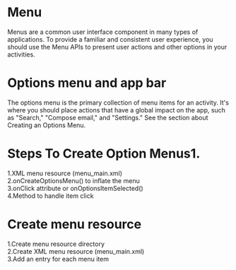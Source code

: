 # Menu
Menus are a common user interface component in many types of applications. To provide a familiar and consistent user experience, you should use the Menu APIs to present user actions and other options in your activities.
# Options menu and app bar
The options menu is the primary collection of menu items for an activity. It's where you should place actions that have a global impact on the app, such as "Search," "Compose email," and "Settings."
See the section about Creating an Options Menu.

# Steps To Create Option Menus1.
1.XML menu resource (menu_main.xml) <br />
2.onCreateOptionsMenu() to inflate the menu <br />
3.onClick attribute or onOptionsItemSelected() <br />
4.Method to handle item click

# Create menu resource
1.Create menu resource directory <br />
2.Create XML menu resource (menu_main.xml) <br />
3.Add an entry for each menu item

 <item  android:id="@+id/option_settings"
        android:title="@string/settings" />

